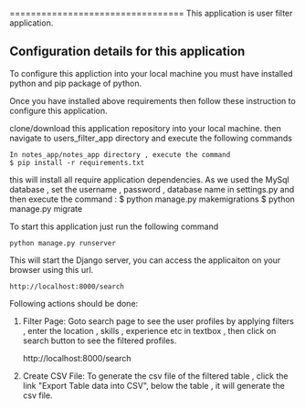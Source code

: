 
=================================
This application is user filter application.

Configuration details for this application
------------------------------------------

To configure this appliction into your local machine you must have installed python and pip package of python.

Once you have installed above requirements then follow these instruction to configure this application.

clone/download this application repository into your local machine.
then navigate to users_filter_app directory and execute the following commands


```
In notes_app/notes_app directory , execute the command
$ pip install -r requirements.txt
```

this will install all require application dependencies.
As we used the MySql database , set the username , password , database name
in settings.py and then execute the command : 
$ python manage.py makemigrations
$ python manage.py migrate 

To start this application just run the following command

    python manage.py runserver

This will start the Django server, you can access the applicaiton on your browser using this url.

	http://localhost:8000/search


Following actions should be done:

	
1. Filter Page: Goto search page to see the user profiles by applying filters ,
                enter the location , skills , experience etc in textbox , then click
                on search button to see the filtered profiles.   
	
	http://localhost:8000/search

2. Create CSV File: To generate the csv file of the filtered table , click the link 
                    "Export Table data into CSV", below the table , it will generate
                    the csv file.	


		
